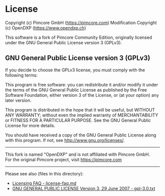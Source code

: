 # License
Copyright (c) Pimcore GmbH (https://pimcore.com)
Modification Copyright (c) OpenDXP (https://www.opendxp.ch)

This software is a fork of Pimcore Community Edition, originally licensed under the GNU General Public License version 3 (GPLv3).

## GNU General Public License version 3 (GPLv3)
If you decide to choose the GPLv3 license, you must comply with the following terms:

This program is free software: you can redistribute it and/or modify
it under the terms of the GNU General Public License as published by
the Free Software Foundation, either version 3 of the License, or
(at your option) any later version.

This program is distributed in the hope that it will be useful,
but WITHOUT ANY WARRANTY; without even the implied warranty of
MERCHANTABILITY or FITNESS FOR A PARTICULAR PURPOSE.  See the
GNU General Public License for more details.

You should have received a copy of the GNU General Public License
along with this program.  If not, see <http://www.gnu.org/licenses/>.

---

This fork is named "OpenDXP" and is not affiliated with Pimcore GmbH.  
For the original Pimcore project, visit https://pimcore.com

---

Please see also (files in this directory):
- [Licensing FAQ - license-faq.md](https://github.com/open-dxp/opendxp/blob/master/license-faq.md)
- [GNU GENERAL PUBLIC LICENSE Version 3, 29 June 2007 - gpl-3.0.txt](gpl-3.0.txt)